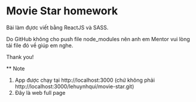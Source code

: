 # Movie Star homework

Bài làm đựơc viết bằng ReactJS và SASS.

Do GitHub không cho push file node_modules nên anh em Mentor vui lòng tải file đó về giúp em nghe.

Thank you!


** Note

1. App được chạy tại http://localhost:3000 (chứ không phải http://localhost:3000/lehuynhqui/movie-star.git)
2. Đây là web full page 
